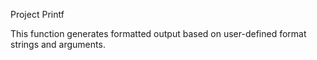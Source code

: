 Project Printf

This function generates formatted output based on user-defined format strings and arguments.
